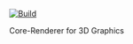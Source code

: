 [![Build](https://github.com/MarcusMadland/core-renderer/actions/workflows/msbuild.yml/badge.svg)](https://github.com/MarcusMadland/core-renderer/actions/workflows/msbuild.yml)

Core-Renderer for 3D Graphics
